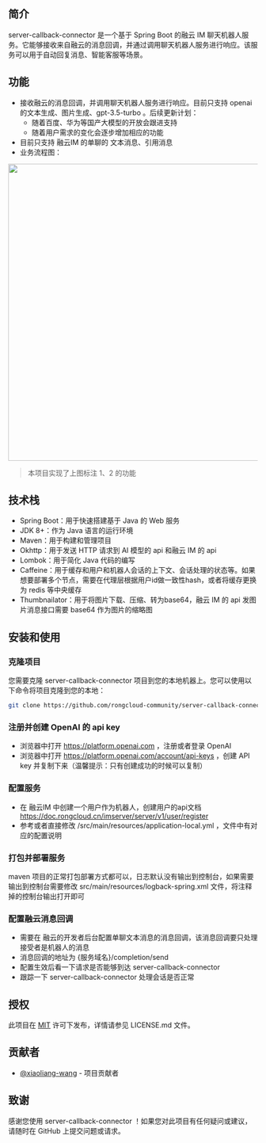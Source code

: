 ## 简介

server-callback-connector 是一个基于 Spring Boot 的融云 IM 聊天机器人服务。它能够接收来自融云的消息回调，并通过调用聊天机器人服务进行响应。该服务可以用于自动回复消息、智能客服等场景。

## 功能

- 接收融云的消息回调，并调用聊天机器人服务进行响应。目前只支持 openai 的文本生成、图片生成、gpt-3.5-turbo 。后续更新计划：
   - 随着百度、华为等国产大模型的开放会跟进支持
   - 随着用户需求的变化会逐步增加相应的功能
- 目前只支持 融云IM 的单聊的 文本消息、引用消息
- 业务流程图：
<img src="https://user-images.githubusercontent.com/41032720/228500506-62b23e64-d112-421d-8124-8a78f58b3bd8.jpg" width="600px">

> 本项目实现了上图标注 1、2 的功能
## 技术栈

- Spring Boot：用于快速搭建基于 Java 的 Web 服务
- JDK 8+：作为 Java 语言的运行环境
- Maven：用于构建和管理项目
- Okhttp：用于发送 HTTP 请求到 AI 模型的 api 和融云 IM 的 api
- Lombok：用于简化 Java 代码的编写
- Caffeine：用于缓存和用户和机器人会话的上下文、会话处理的状态等。如果想要部署多个节点，需要在代理层根据用户id做一致性hash，或者将缓存更换为 redis 等中央缓存
- Thumbnailator：用于将图片下载、压缩、转为base64，融云 IM 的 api 发图片消息接口需要 base64 作为图片的缩略图

## 安装和使用

### 克隆项目

您需要克隆 server-callback-connector 项目到您的本地机器上。您可以使用以下命令将项目克隆到您的本地：

```bash
git clone https://github.com/rongcloud-community/server-callback-connector.git
```

### 注册并创建 OpenAI 的 api key

- 浏览器中打开 https://platform.openai.com ，注册或者登录 OpenAI
- 浏览器中打开 https://platform.openai.com/account/api-keys ，创建 API key 并复制下来（温馨提示：只有创建成功的时候可以复制）

### 配置服务

- 在 融云IM 中创建一个用户作为机器人，创建用户的api文档 https://doc.rongcloud.cn/imserver/server/v1/user/register
- 参考或者直接修改 /src/main/resources/application-local.yml ，文件中有对应的配置说明

### 打包并部署服务

maven 项目的正常打包部署方式都可以，日志默认没有输出到控制台，如果需要输出到控制台需要修改 src/main/resources/logback-spring.xml 文件，将注释掉的控制台输出打开即可

### 配置融云消息回调

- 需要在 融云的开发者后台配置单聊文本消息的消息回调，该消息回调要只处理接受者是机器人的消息
- 消息回调的地址为 {服务域名}/completion/send
- 配置生效后看一下请求是否能够到达 server-callback-connector
- 跟踪一下 server-callback-connector 处理会话是否正常

## 授权

此项目在 [MIT](https://opensource.org/licenses/MIT) 许可下发布，详情请参见 LICENSE.md 文件。

## 贡献者

- [@xiaoliang-wang](https://github.com/xiaoliang-wang) - 项目贡献者

## 致谢

感谢您使用 server-callback-connector ！如果您对此项目有任何疑问或建议，请随时在 GitHub 上提交问题或请求。
